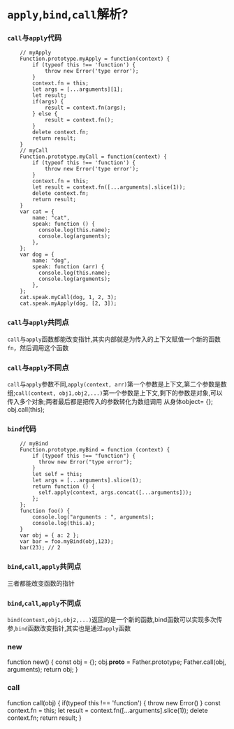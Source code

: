 # `apply`,`bind`,`call`解析?
### `call`与`apply`代码

```
    // myApply
    Function.prototype.myApply = function(context) {
        if (typeof this !== 'function') {
            throw new Error('type error');
        }
        context.fn = this;
        let args = [...arguments][1];
        let result;
        if(args) {
            result = context.fn(args);
        } else {
            result = context.fn();
        }
        delete context.fn;
        return result;
    }
    // myCall
    Function.prototype.myCall = function(context) {
        if (typeof this !== 'function') {
            throw new Error('type error');
        }
        context.fn = this;
        let result = context.fn([...arguments].slice(1));
        delete context.fn;
        return result;
    }
    var cat = {
        name: "cat",
        speak: function () {
          console.log(this.name);
          console.log(arguments);
        },
    };
    var dog = {
        name: "dog",
        speak: function (arr) {
          console.log(this.name);
          console.log(arguments);
        },
    };
    cat.speak.myCall(dog, 1, 2, 3);
    cat.speak.myApply(dog, [2, 3]);
```
### `call`与`apply`共同点
`call`与`apply`函数都能改变指针,其实内部就是为传入的上下文赋值一个新的函数`fn`，然后调用这个函数
### `call`与`apply`不同点
`call`与`apply`参数不同,`apply(context, arr)`第一个参数是上下文,第二个参数是数组;`call(context, obj1,obj2,...)`第一个参数是上下文,剩下的参数是对象,可以传入多个对象;两者最后都是把传入的参数转化为数组调用
从身体object= {};
obj.call(this);

### `bind`代码

```
    // myBind
    Function.prototype.myBind = function (context) {
        if (typeof this !== "function") {
          throw new Error("type error");
        }
        let self = this;
        let args = [...arguments].slice(1);
        return function () {
          self.apply(context, args.concat([...arguments]));
        };
    };
    function foo() {
        console.log("arguments : ", arguments);
        console.log(this.a);
    }
    var obj = { a: 2 };
    var bar = foo.myBind(obj,123);
    bar(23); // 2
```
### `bind`,`call`,`apply`共同点
三者都能改变函数的指针
### `bind`,`call`,`apply`不同点
`bind(context,obj1,obj2,...)`返回的是一个新的函数,bind函数可以实现多次传参,`bind`函数改变指针,其实也是通过`apply`函数

### new
function new() {
    const obj = {};
    obj.__proto__ = Father.prototype;
    Father.call(obj, arguments);
    return obj;
}
### call
function call(obj) {
    if(typeof this !== 'function') {
        throw new Error()
    }
    const context.fn = this;
    let result = context.fn([...arguments].slice(1));
    delete context.fn;
    return result;
}